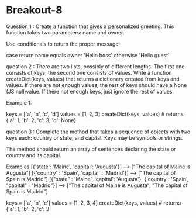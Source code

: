# Breakout-8

Question 1 :
Create a function that gives a personalized greeting. This function takes two parameters: name and owner.

Use conditionals to return the proper message:

case	return
name equals owner	'Hello boss'
otherwise	'Hello guest'


question 2 :
There are two lists, possibly of different lengths. The first one consists of keys, the second one consists of values. Write a function createDict(keys, values) that returns a dictionary created from keys and values. If there are not enough values, the rest of keys should have a None (JS null)value. If there not enough keys, just ignore the rest of values.

Example 1:

keys = ['a', 'b', 'c', 'd']
values = [1, 2, 3]
createDict(keys, values) # returns {'a': 1, 'b': 2, 'c': 3, 'd': None}


question 3 :
Complete the method that takes a sequence of objects with two keys each: country or state, and capital. Keys may be symbols or strings.

The method should return an array of sentences declaring the state or country and its capital.

Examples
[{'state': 'Maine', 'capital': 'Augusta'}] --> ["The capital of Maine is Augusta"]
[{'country' : 'Spain', 'capital' : 'Madrid'}] --> ["The capital of Spain is Madrid"]
[{"state" : 'Maine', 'capital': 'Augusta'}, {'country': 'Spain', "capital" : "Madrid"}] --> ["The capital of Maine is Augusta", "The capital of Spain is Madrid"]

keys = ['a', 'b', 'c']
values = [1, 2, 3, 4]
createDict(keys, values) # returns {'a': 1, 'b': 2, 'c': 3
